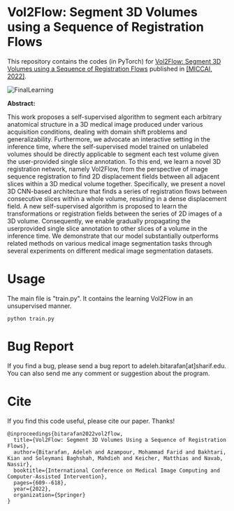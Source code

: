 # Vol2Flow: Segment 3D Volumes using a Sequence of Registration Flows

This repository contains the codes (in PyTorch) for [Vol2Flow: Segment 3D Volumes using a Sequence of Registration Flows](https://link.springer.com/chapter/10.1007/978-3-031-16440-8_58) published in [[MICCAI, 2022]](https://conferences.miccai.org/2022/en/).

![FinalLearning](https://user-images.githubusercontent.com/70052073/176658628-fcca260a-73c0-4388-9434-2bbf72fe11d8.png)


**Abstract:**

This work proposes a self-supervised algorithm to segment each arbitrary anatomical structure in a 3D medical image produced under various acquisition conditions, dealing with domain shift problems and generalizability. Furthermore, we advocate an interactive setting in the inference time, where the self-supervised model trained on unlabeled volumes should be directly applicable to segment each test volume given the user-provided single slice annotation. To this end, we learn a novel 3D registration network, namely Vol2Flow, from the perspective of image sequence registration to find 2D displacement fields between all adjacent slices within a 3D medical volume together. Specifically, we present a novel 3D CNN-based architecture that finds a series of registration flows between consecutive slices within a whole volume, resulting in a dense displacement field. A new self-supervised algorithm is proposed to learn the transformations or registration fields between the series of 2D images of a 3D volume. Consequently, we enable gradually propagating the userprovided single slice annotation to other slices of a volume in the inference time. We demonstrate that our model substantially outperforms related methods on various medical image segmentation tasks through several experiments on different medical image segmentation datasets.

# Usage
 The main file is "train.py". It contains the learning Vol2Flow in an unsupervised manner. 

```
python train.py
```

# Bug Report

If you find a bug, please send a bug report to adeleh.bitarafan[at]sharif.edu. You can also send me any comment or suggestion about the program.


# Cite
If you find this code useful, please cite our paper. Thanks!

```
@inproceedings{bitarafan2022vol2flow,
  title={Vol2Flow: Segment 3D Volumes Using a Sequence of Registration Flows},
  author={Bitarafan, Adeleh and Azampour, Mohammad Farid and Bakhtari, Kian and Soleymani Baghshah, Mahdieh and Keicher, Matthias and Navab, Nassir},
  booktitle={International Conference on Medical Image Computing and Computer-Assisted Intervention},
  pages={609--618},
  year={2022},
  organization={Springer}
}
```


